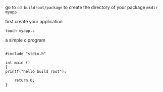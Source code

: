 go to `cd buildroot/package` to create the directory of your package `mkdir myapp`

first create your application 

`touch myapp.c`

a simple c program 

```

#include "stdio.h"

int main ()
{
printf("hello build root");

    return 0;
}

```

